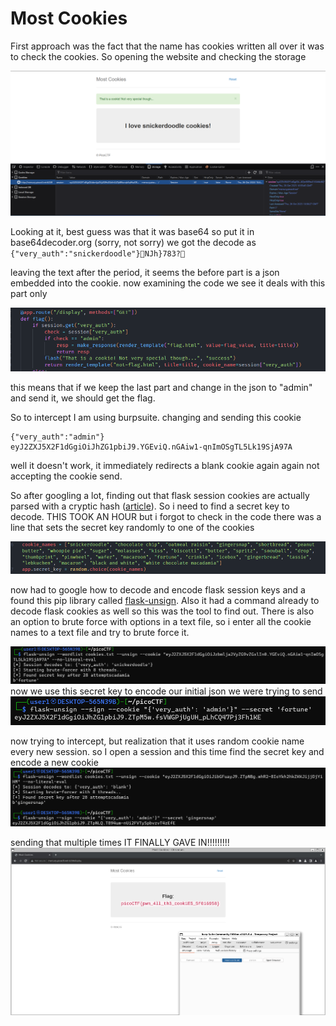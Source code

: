 # Most Cookies

First approach was the fact that the name has cookies written all over it was to check the cookies. So opening the website and checking the storage

![cookie found](image.png)

Looking at it, best guess was that it was base64 so put it in base64decoder.org (sorry, not sorry) we got the decode as `{"very_auth":"snickerdoodle"}NJh}783?`

leaving the text after the period, it seems the before part is a json embedded into the cookie. now examining the code we see it deals with this part only

![code for flag](image-1.png)

this means that if we keep the last part and change in the json to "admin" and send it, we should get the flag.

So to intercept I am using burpsuite. changing and sending this cookie
```
{"very_auth":"admin"}
eyJ2ZXJ5X2F1dGgiOiJhZG1pbiJ9.YGEviQ.nGAiw1-qnImOSgTL5Lk19SjA97A
```

well it doesn't work, it immediately redirects a blank cookie again again not accepting the cookie send.

So after googling a lot, finding out that flask session cookies are actually parsed with a cryptic hash ([article](https://blog.paradoxis.nl/defeating-flasks-session-management-65706ba9d3ce)). So i need to find a secret key to decode. THIS TOOK AN HOUR but i forgot to check in the code there was a line that sets the secret key randomly to one of the cookies

![secret key](image-2.png)

now had to google how to decode and encode flask session keys and a found this pip library called [flask-unsign](https://book.hacktricks.xyz/network-services-pentesting/pentesting-web/flask). Also it had a command already to decode flask cookies as well so this was the tool to find out. There is also an option to brute force with options in a text file, so i enter all the cookie names to a text file and try to brute force it.

![Alt text](image-3.png)
now we use this secret key to encode our initial json we were trying to send
![Alt text](image-4.png)

now trying to intercept, but realization that it uses random cookie name every new session. so I open a session and this time find the secret key and encode a new cookie
![Alt text](image-5.png)

sending that multiple times IT FINALLY GAVE IN!!!!!!!!!
![Alt text](image-6.png)

